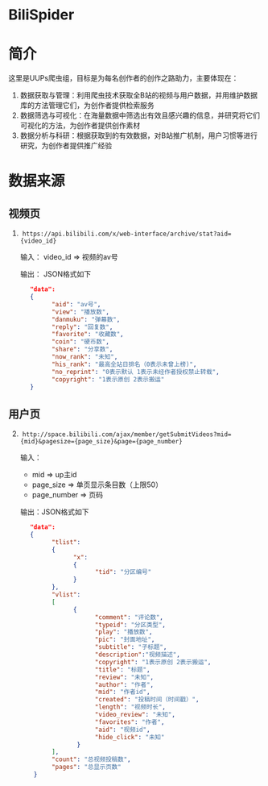 # BiliSpider

# 简介

这里是UUPs爬虫组，目标是为每名创作者的创作之路助力，主要体现在：
1. 数据获取与管理：利用爬虫技术获取全B站的视频与用户数据，并用维护数据库的方法管理它们，为创作者提供检索服务
2. 数据筛选与可视化：在海量数据中筛选出有效且感兴趣的信息，并研究将它们可视化的方法，为创作者提供创作素材
3. 数据分析与科研：根据获取到的有效数据，对B站推广机制，用户习惯等进行研究，为创作者提供推广经验

# 数据来源

## 视频页
1.  `https://api.bilibili.com/x/web-interface/archive/stat?aid={video_id}`

      输入： video_id => 视频的av号
      
      输出： JSON格式如下
```json
      "data":
      {
            "aid": "av号",
            "view": "播放数", 
            "danmuku": "弹幕数",
            "reply": "回复数",
            "favorite": "收藏数",
            "coin": "硬币数",
            "share": "分享数",
            "now_rank": "未知",
            "his_rank": "最高全站日排名（0表示未曾上榜)",
            "no_reprint": "0表示默认 1表示未经作者授权禁止转载",
            "copyright": "1表示原创 2表示搬运"
      }
 ```
 
## 用户页
2.  `http://space.bilibili.com/ajax/member/getSubmitVideos?mid={mid}&pagesize={page_size}&page={page_number}`
 
      输入：
      * mid => up主id
      * page_size => 单页显示条目数（上限50）
      * page_number => 页码
            
      输出：JSON格式如下
```json
      "data":
      {
            "tlist":
            {
                  "x":
                  {
                        "tid": "分区编号"
                  }
            },
            "vlist":
            [
                  {
                        "comment": "评论数",
                        "typeid": "分区类型", 
                        "play": "播放数",
                        "pic": "封面地址",
                        "subtitle": "子标题",
                        "description":"视频描述",
                        "copyright": "1表示原创 2表示搬运",
                        "title": "标题",
                        "review": "未知",
                        "author": "作者",
                        "mid": "作者id",
                        "created": "投稿时间（时间戳）",
                        "length": "视频时长",
                        "video_review": "未知",
                        "favorites": "作者",
                        "aid": "视频id",
                        "hide_click": "未知"
                   }
            ],
            "count": "总视频投稿数",
            "pages": "总显示页数"
       }
```
